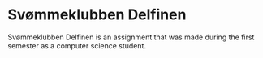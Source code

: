 # Svømmeklubben Delfinen
Svømmeklubben Delfinen is an assignment that was made during the first semester as a computer science student.
